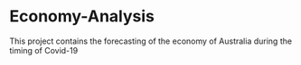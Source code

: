 # Economy-Analysis
This project contains the forecasting of the economy of Australia during the timing of Covid-19
